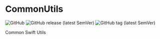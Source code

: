 # CommonUtils

![GitHub](https://img.shields.io/github/license/light-io/CommonUtils)
![GitHub release (latest SemVer)](https://img.shields.io/github/v/release/light-io/CommonUtils)
![GitHub tag (latest SemVer)](https://img.shields.io/github/v/tag/light-io/CommonUtils)

Common Swift Utils
